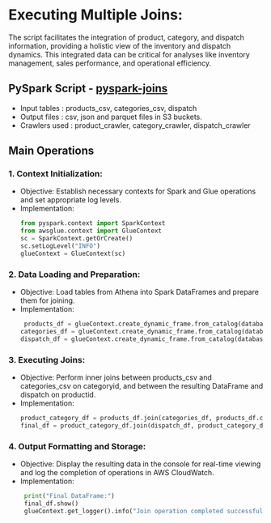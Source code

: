 # Executing Multiple Joins:
The script facilitates the integration of product, category, and dispatch information, providing a holistic view of the inventory and dispatch dynamics. This integrated data can be critical for analyses like inventory management, sales performance, and operational efficiency.

## PySpark Script - [pyspark-joins](../glue-code/ti-pyspark-multiple-joins.py)
- Input tables          : products_csv, categories_csv, dispatch 
- Output files          : csv, json and parquet files in S3 buckets.
- Crawlers used         : product_crawler, category_crawler, dispatch_crawler

## Main Operations
### 1. Context Initialization:
  - Objective: Establish necessary contexts for Spark and Glue operations and set appropriate log levels.
  - Implementation:
    ```python
    from pyspark.context import SparkContext
    from awsglue.context import GlueContext
    sc = SparkContext.getOrCreate()
    sc.setLogLevel("INFO")
    glueContext = GlueContext(sc)
    ```
### 2. Data Loading and Preparation:
  - Objective: Load tables from Athena into Spark DataFrames and prepare them for joining.
  - Implementation:
    ```python
     products_df = glueContext.create_dynamic_frame.from_catalog(database="glue_db", table_name="products_csv").toDF()
    categories_df = glueContext.create_dynamic_frame.from_catalog(database="glue_db", table_name="categories_csv").toDF()
    dispatch_df = glueContext.create_dynamic_frame.from_catalog(database="glue_db", table_name="dispatch").toDF()
    ```
### 3. Executing Joins:
  - Objective: Perform inner joins between products_csv and categories_csv on categoryid, and between the resulting DataFrame and dispatch on productid.
  - Implementation:
    ```python
    product_category_df = products_df.join(categories_df, products_df.categoryid == categories_df.categoryid, "inner")
    final_df = product_category_df.join(dispatch_df, product_category_df.productid == dispatch_df.product_id, "inner")
    ```
### 4. Output Formatting and Storage:
   - Objective: Display the resulting data in the console for real-time viewing and log the completion of operations in AWS CloudWatch.
   - Implementation:
     ```python
      print("Final DataFrame:")
      final_df.show()
      glueContext.get_logger().info("Join operation completed successfully. Results displayed in console.")
     ```
